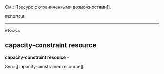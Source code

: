 См.: [[ресурс с ограниченными возможностями]].

#shortcut




<hr/>

#tocico

## capacity-constraint resource

<b>capacity-constraint resource</b> - 


Syn.:[[capacity-constrained resource]].
 



